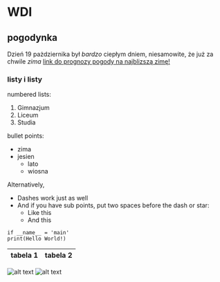 # WDI
## pogodynka
Dzień 19 pażdziernika był *bardzo* ciepłym dniem, niesamowite, że już za chwile _zima_ [link do prognozy pogody na najblizszą zimę!](https://pomorska.pl/taka-bedzie-zima-20212022-w-polsce-imgw-podaje-nowa-prognoze-pogody-az-do-stycznia/ar/c15-15816964)


### listy i listy
numbered lists:
1. Gimnazjum
2. Liceum
3. Studia

bullet points:
* zima
* jesien
  * lato
  * wiosna

Alternatively,

- Dashes work just as well
- And if you have sub points, put two spaces before the dash or star:
  - Like this
  - And this

```pyhton
if __name__ = 'main'
print(Hello World!)
```


|tabela 1|tabela 2|
|--------|--------|


![alt text](https://upload.wikimedia.org/wikipedia/commons/thumb/7/71/Calico_tabby_cat_-_Savannah.jpg/1200px-Calico_tabby_cat_-_Savannah.jpg)
![alt text](https://www.google.com/url?sa=i&url=https%3A%2F%2Fwww.zooplus.pl%2Fmagazyn%2Fpsy%2Frasy-psow%2Fdog-niemiecki&psig=AOvVaw0h-ecQ_2fnzpqOuaZClONJ&ust=1636221778879000&source=images&cd=vfe&ved=0CAsQjRxqFwoTCLi7sqLngfQCFQAAAAAdAAAAABAD)


